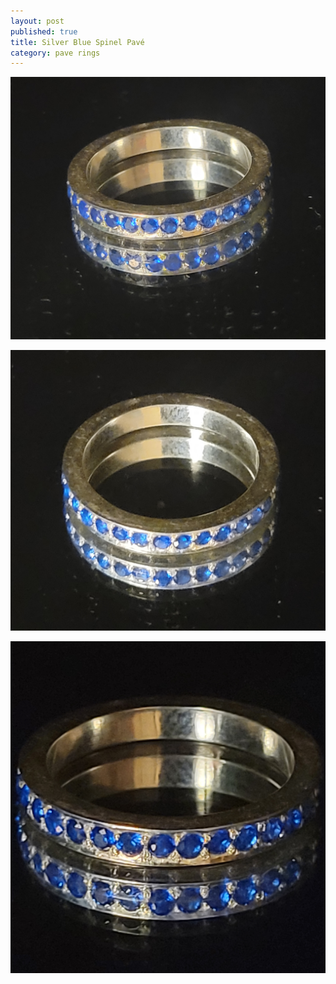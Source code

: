```yaml
---
layout: post
published: true
title: Silver Blue Spinel Pavé
category: pave rings
---
```

![pave_silver_bluespinel_8-0.jpg](/images/jewelry/rings/pave_silver_bluespinel_8-0.jpg)
<!--more-->
![pave_silver_bluespinel_8-0.jpg](/images/jewelry/rings/pave_silver_bluespinel_8-1.jpg)

![pave_silver_bluespinel_8-0.jpg](/images/jewelry/rings/pave_silver_bluespinel_8-2.jpg)
